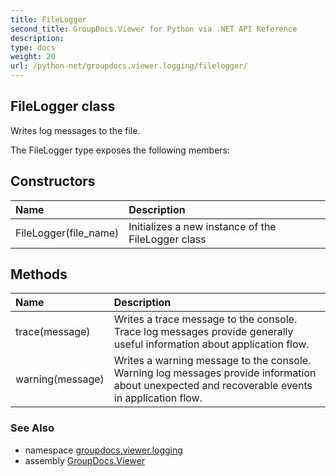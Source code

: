 ```yaml
---
title: FileLogger
second_title: GroupDocs.Viewer for Python via .NET API Reference
description: 
type: docs
weight: 20
url: /python-net/groupdocs.viewer.logging/filelogger/
---
```


## FileLogger class

Writes log messages to the file.

The FileLogger type exposes the following members:
## Constructors
| Name | Description |
| :- | :- |
|FileLogger(file_name)|Initializes a new instance of the FileLogger class|
## Methods
| Name | Description |
| :- | :- |
|trace(message)|Writes a trace message to the console.<br/>            Trace log messages provide generally useful information about application flow.|
|warning(message)|Writes a warning message to the console.<br/>            Warning log messages provide information about unexpected and recoverable events in application flow.|

### See Also

* namespace [groupdocs.viewer.logging](/viewer/python-net/groupdocs.viewer.logging/)
* assembly [GroupDocs.Viewer](/viewer/python-net/)

